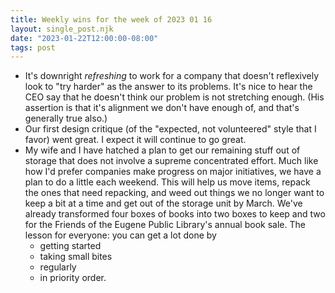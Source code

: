 ```yaml
---
title: Weekly wins for the week of 2023 01 16
layout: single_post.njk
date: "2023-01-22T12:00:00-08:00"
tags: post
---
```

- It's downright _refreshing_ to work for a company that doesn't reflexively look to "try harder" as the answer to its problems. It's nice to hear the CEO say that he doesn't think our problem is not stretching enough. (His assertion is that it's alignment we don't have enough of, and that's generally true also.)
- Our first design critique (of the "expected, not volunteered" style that I favor) went great. I expect it will continue to go great.
- My wife and I have hatched a plan to get our remaining stuff out of storage that does not involve a supreme concentrated effort. Much like how I'd prefer companies make progress on major initiatives, we have a plan to do a little each weekend. This will help us move items, repack the ones that need repacking, and weed out things we no longer want to keep a bit at a time and get out of the storage unit by March. We've already transformed four boxes of books into two boxes to keep and two for the Friends of the Eugene Public Library's annual book sale. The lesson for everyone: you can get a lot done by
    - getting started
    - taking small bites
    - regularly
    - in priority order.
